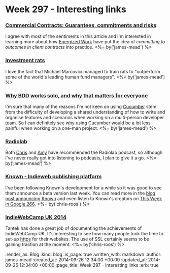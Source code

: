 Week 297 - Interesting links
============================

### [Commercial Contracts: Guarantees, commitments and risks](http://www.energizedwork.com/weblog/2014/09/commercial-contracts-guarantees-commitments-risks)

I agree with most of the sentiments in this article and I'm interested in learning more about how [Energized Work](http://www.energizedwork.com/) have put the idea of _committing to outcomes in client contracts_ into practice. <%= by('james-mead') %>


### [Investment rats](http://www.enlightenmenteconomics.com/blog/index.php/2014/09/investment-rats/)

I love the fact that Michael Marcovici managed to train rats to "outperform some of the world's leading human fund managers". <%= by('james-mead') %>


### [Why BDD works solo, and why that matters for everyone](http://kickstartacademy.io/blog/2014-08-04-why-bdd-works-solo-and-why-that-matters-for-everyone)

I'm sure that many of the reasons I'm not keen on using [Cucumber](http://cukes.info/) stem from the difficulty of developing a shared understanding of how to write and organise features and scenarios when working on a multi-person developer team. So I can definitely see why using Cucumber would be a lot less painful when working on a one-man project. <%= by('james-mead') %>


### [Radiolab](http://www.radiolab.org/)

Both [Chris](/chris-roos) and [Amy](https://twitter.com/amyeee) have recommended the Radiolab podcast, so although I've never really got into listening to podcasts, I plan to give it a go. <%= by('james-mead') %>


### [Known - Indieweb publishing platform](https://gigaom.com/2014/09/11/indieweb-advocates-launch-known-so-bloggers-can-be-social-and-still-control-their-content/)

I've been following Known's development for a while so it was good to see them announce a beta version last week. You can read more in the [blog post announcing Known][] and even listen to Known's creators on [This Week in Google 266][twig-266]. <%= by('chris-roos') %>


### [IndieWebCamp UK 2014](http://tantek.com/2014/259/b1/indiewebcampuk-hack-day-https-webactions)

Tantek has done a great job of documenting the achievements of IndieWebCamp UK. It's interesting to see how many people took the time to set-up [https][] for their websites. The use of SSL certainly seems to be gaining traction at the moment. <%= by('chris-roos') %>


[blog post announcing Known]: http://stream.withknown.com/2014/announcing-our-first-beta-release---known-06---named-1
[twig-266]: http://twit.tv/show/this-week-in-google/266
[https]: https://indiewebcamp.com/https

:render_as: Blog
:kind: blog
:is_page: true
:written_with: markdown
:author: james-mead
:created_at: 2014-09-26 12:34:00 +00:00
:updated_at: 2014-09-26 12:34:00 +00:00
:page_title: Week 297 - Interesting links
:erb: true
